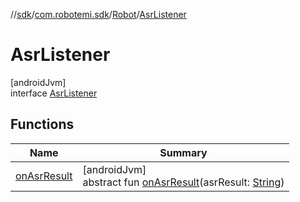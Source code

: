//[sdk](../../../../index.md)/[com.robotemi.sdk](../../index.md)/[Robot](../index.md)/[AsrListener](index.md)

# AsrListener

[androidJvm]\
interface [AsrListener](index.md)

## Functions

| Name | Summary |
|---|---|
| [onAsrResult](on-asr-result.md) | [androidJvm]<br>abstract fun [onAsrResult](on-asr-result.md)(asrResult: [String](https://kotlinlang.org/api/latest/jvm/stdlib/kotlin/-string/index.html)) |
